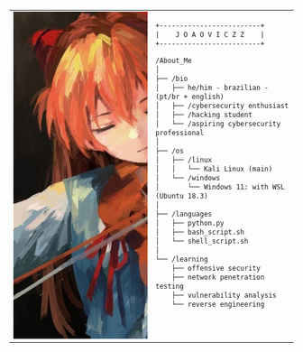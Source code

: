 <table>
  <tr>
    <td style="width: 50%;">
       <img src="https://github.com/RafaelVVolkmer/RafaelVVolkmer/blob/main/image.jpg" alt="Asuka" style="width: 200%; border: none;"/>
    </td>
    <td style="width: 50%; vertical-align: top;">
      <p style="font-family: monospace; font-size: 16px;">
       
    +-------------------------+
    |    J O A O V I C Z Z    |
    +-------------------------+

</p>

    /About_Me
    │
    ├── /bio
    │   ├── he/him - brazilian - (pt/br + english)
    │   ├── /cybersecurity enthusiast
    │   ├── /hacking student
    │   └── /aspiring cybersecurity professional
    │
    ├── /os
    │   ├── /linux
    │   │   └── Kali Linux (main)
    │   └── /windows
    │       └── Windows 11: with WSL (Ubuntu 18.3)
    │
    ├── /languages
    │   ├── python.py
    │   ├── bash_script.sh
    │   └── shell_script.sh
    │
    └── /learning
        ├── offensive security
        ├── network penetration testing
        ├── vulnerability analysis
        └── reverse engineering

        
  </tr>
</table>

